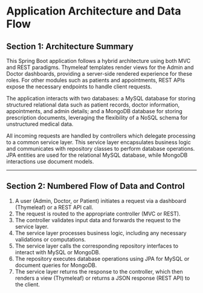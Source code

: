 # Application Architecture and Data Flow

## Section 1: Architecture Summary

This Spring Boot application follows a hybrid architecture using both MVC and REST paradigms. Thymeleaf templates render views for the Admin and Doctor dashboards, providing a server-side rendered experience for these roles. For other modules such as patients and appointments, REST APIs expose the necessary endpoints to handle client requests.

The application interacts with two databases: a MySQL database for storing structured relational data such as patient records, doctor information, appointments, and admin details; and a MongoDB database for storing prescription documents, leveraging the flexibility of a NoSQL schema for unstructured medical data. 

All incoming requests are handled by controllers which delegate processing to a common service layer. This service layer encapsulates business logic and communicates with repository classes to perform database operations. JPA entities are used for the relational MySQL database, while MongoDB interactions use document models.

---

## Section 2: Numbered Flow of Data and Control

1. A user (Admin, Doctor, or Patient) initiates a request via a dashboard (Thymeleaf) or a REST API call.
2. The request is routed to the appropriate controller (MVC or REST).
3. The controller validates input data and forwards the request to the service layer.
4. The service layer processes business logic, including any necessary validations or computations.
5. The service layer calls the corresponding repository interfaces to interact with MySQL or MongoDB.
6. The repository executes database operations using JPA for MySQL or document queries for MongoDB.
7. The service layer returns the response to the controller, which then renders a view (Thymeleaf) or returns a JSON response (REST API) to the client.
